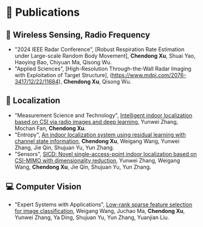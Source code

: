 
# 📝 Publications 
## 📡 Wireless Sensing, Radio Frequency
- "2024 IEEE Radar Conference", [Robust Respiration Rate Estimation under Large-scale Random Body Movement], **Chendong Xu**, Shuai Yao, Haoying Bao, Chiyuan Ma, Qisong Wu.
- "Applied Sciences", [High-Resolution Through-the-Wall Radar Imaging with Exploitation of Target Structure], (https://www.mdpi.com/2076-3417/12/22/11684), **Chendong Xu**, Qisong Wu.

## 🧭 Localization 
- "Measurement Science and Technology", [Intelligent indoor localization based on CSI via radio images and deep learning](https://iopscience.iop.org/article/10.1088/1361-6501/acca39/meta), Yunwei Zhang, Mochan Fan, **Chendong Xu**.
- "Entropy", [An indoor localization system using residual learning with channel state information](https://www.mdpi.com/1099-4300/23/5/574), **Chendong Xu**, Weigang Wang, Yunwei Zhang, Jie Qin, Shujuan Yu, Yun Zhang.
- "Sensors", [SICD: Novel single-access-point indoor localization based on CSI-MIMO with dimensionality reduction](https://www.mdpi.com/1424-8220/21/4/1325), Yunwei Zhang, Weigang Wang, **Chendong Xu**, Jie Qin, Shujuan Yu, Yun Zhang. 

## 💻 Computer Vision
- "Expert Systems with Applications", [Low-rank sparse feature selection for image classification](https://www.sciencedirect.com/science/article/pii/S0957417421010708), Weigang Wang, Juchao Ma, **Chendong Xu**, Yunwei Zhang, Ya Ding, Shujuan Yu, Yun Zhang, Yuanjian Liu.
